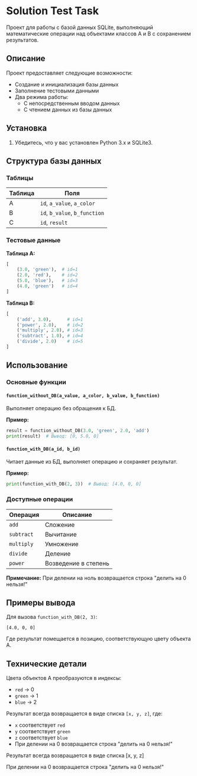 # Solution Test Task

Проект для работы с базой данных SQLite, выполняющий математические операции над объектами классов A и B с сохранением результатов.

## Описание

Проект предоставляет следующие возможности:
- Создание и инициализация базы данных
- Заполнение тестовыми данными
- Два режима работы:
  - С непосредственным вводом данных
  - С чтением данных из базы данных

## Установка

1.  Убедитесь, что у вас установлен Python 3.x и SQLite3.


## Структура базы данных

### Таблицы

| Таблица | Поля                          |
|---------|-------------------------------|
| A       | `id`, `a_value`, `a_color`    |
| B       | `id`, `b_value`, `b_function` |
| C       | `id`, `result`                |

### Тестовые данные

**Таблица A:**
```python
[
    (3.0, 'green'),  # id=1
    (2.0, 'red'),    # id=2
    (5.0, 'blue'),   # id=3
    (4.0, 'green')   # id=4
]
```

**Таблица B:**
```python
[
    ('add', 3.0),      # id=1
    ('power', 2.0),    # id=2
    ('multiply', 2.0), # id=3
    ('subtract', 1.0), # id=4
    ('divide', 2.0)    # id=5
]
```

## Использование

### Основные функции

#### `function_without_DB(a_value, a_color, b_value, b_function)`
Выполняет операцию без обращения к БД.

**Пример:**
```python
result = function_without_DB(3.0, 'green', 2.0, 'add')
print(result)  # Вывод: [0, 5.0, 0]
```

#### `function_with_DB(a_id, b_id)`
Читает данные из БД, выполняет операцию и сохраняет результат.

**Пример:**
```python
print(function_with_DB(2, 3))  # Вывод: [4.0, 0, 0]
```

### Доступные операции

| Операция   | Описание                |
|------------|-------------------------|
| `add`      | Сложение                |
| `subtract` | Вычитание               |
| `multiply` | Умножение               |
| `divide`   | Деление                 |
| `power`    | Возведение в степень    |

**Примечание:** При делении на ноль возвращается строка "делить на 0 нельзя!"

## Примеры вывода

Для вызова `function_with_DB(2, 3)`:
```text
[4.0, 0, 0]
```
Где результат помещается в позицию, соответствующую цвету объекта A.

## Технические детали

Цвета объектов A преобразуются в индексы:
- `red` → 0
- `green` → 1
- `blue` → 2

Результат всегда возвращается в виде списка `[x, y, z]`, где:
- `x` соответствует `red`
- `y` соответствует `green` 
- `z` соответствует `blue`
- При делении на 0 возвращается строка "делить на 0 нельзя!"

Результат всегда возвращается в виде списка [x, y, z]

При делении на 0 возвращается строка "делить на 0 нельзя!"

